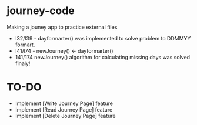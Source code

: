 # journey-code
Making a jouney app to practice external files

* l32/l39 - dayformarter() was implemented to solve problem to DDMMYY formart.
* l41/l74 - newJourney() <- dayformarter()
* 141/174 newJourney() algorithm for calculating missing days was solved finaly!
# TO-DO

* Implement [Write Journey Page] feature 
* Implement [Read Journey Page] feature
* Implement [Delete Journey Page] feature
 